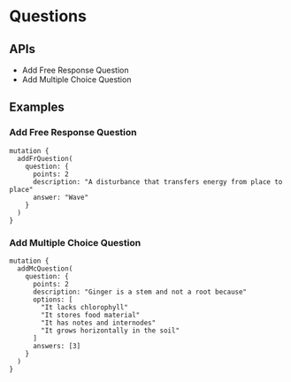 # Questions

## APIs

* Add Free Response Question
* Add Multiple Choice Question

## Examples

### Add Free Response Question

```text
mutation {
  addFrQuestion(
    question: {
      points: 2
      description: "A disturbance that transfers energy from place to place"
      answer: "Wave"
    }
  )
}
```

### Add Multiple Choice Question

```text
mutation {
  addMcQuestion(
    question: {
      points: 2
      description: "Ginger is a stem and not a root because"
      options: [
        "It lacks chlorophyll"
        "It stores food material"
        "It has notes and internodes"
        "It grows horizontally in the soil"
      ]
      answers: [3]
    }
  )
}
```

